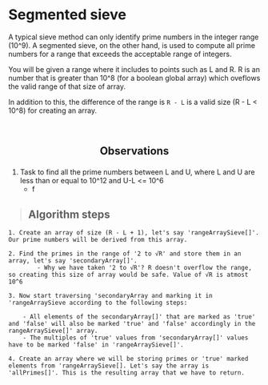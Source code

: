 # Segmented sieve

A typical sieve method can only identify prime numbers in the integer range (10^9). A segmented sieve, on the other hand, is used to compute all prime numbers for a range that exceeds the acceptable range of integers.

You will be given a range where it includes to points such as L and R. R is an number that is greater than 10^8 (for a boolean global array) which oveflows the valid range of that size of array.  

In addition to this, the difference of the range is ```R - L``` is a valid size (R - L < 10^8) for creating an array.

&nbsp;

## <p align="center"><b>Observations </b></p>

1. Task to find all the prime numbers between L and U, where L and U are less than or equal to 10^12 and U-L <= 10^6
    * f
&nbsp;

> ## **Algorithm steps**

    1. Create an array of size (R - L + 1), let's say 'rangeArraySieve[]'. Our prime numbers will be derived from this array.

    2. Find the primes in the range of '2 to √R' and store them in an array, let's say 'secondaryArray[]'.
            - Why we have taken '2 to √R'? R doesn't overflow the range, so creating this size of array would be safe. Value of √R is atmost 10^6

    3. Now start traversing 'secondaryArray and marking it in 'rangeArraySieve according to the following steps:

        - All elements of the secondaryArray[]' that are marked as 'true' and 'false' will also be marked 'true' and 'false' accordingly in the rangeArraySieve[]' array.
        - The multiples of 'true' values from 'secondaryArray[]' values have to be marked 'false' in 'rangeArraySieve[]'.

    4. Create an array where we will be storing primes or 'true' marked elements from 'rangeArraySieve[]. Let's say the array is 'allPrimes[]'. This is the resulting array that we have to return.
